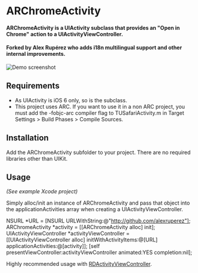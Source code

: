 # ARChromeActivity

#### ARChromeActivity is a UIActivity subclass that provides an "Open in Chrome" action to a UIActivityViewController.
#### Forked by Alex Rupérez who adds i18n multilingual support and other internal improvements. 

![Demo screenshot](https://raw.github.com/alexruperez/ARChromeActivity/master/screenshot.png)

## Requirements
- As UIActivity is iOS 6 only, so is the subclass.
- This project uses ARC. If you want to use it in a non ARC project, you must add the -fobjc-arc compiler flag to TUSafariActivity.m in Target Settings > Build Phases > Compile Sources.

## Installation
Add the ARChromeActivity subfolder to your project. There are no required libraries other than UIKit.

## Usage
_(See example Xcode project)_

Simply alloc/init an instance of ARChromeActivity and pass that object into the applicationActivities array when creating a UIActivityViewController.

  NSURL *URL = [NSURL URLWithString:@"http://github.com/alexruperez"];
  ARChromeActivity *activity = [[ARChromeActivity alloc] init];
  UIActivityViewController *activityViewController = [[UIActivityViewController alloc] initWithActivityItems:@[URL] applicationActivities:@[activity]];
  [self presentViewController:activityViewController animated:YES completion:nil];

Highly recommended usage with [RDActivityViewController](https://github.com/rdougan/RDActivityViewController).
